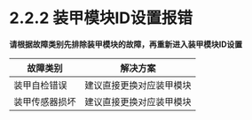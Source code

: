 # 2.2.2 装甲模块ID设置报错

**请根据故障类别先排除装甲模块的故障，再重新进入装甲模块ID设置**  

|  故障类别  |  解决方案  |
|  ---  |  ---  |
|  装甲自检错误  |  建议直接更换对应装甲模块  |
|  装甲传感器损坏  |  建议直接更换对应装甲模块  |
